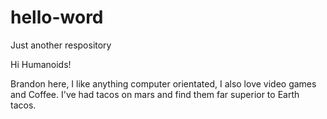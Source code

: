 # hello-word
Just another respository

Hi Humanoids!

Brandon here, I like anything computer orientated, I also love video games and Coffee.
I've had tacos on mars and find them far superior to Earth tacos.
